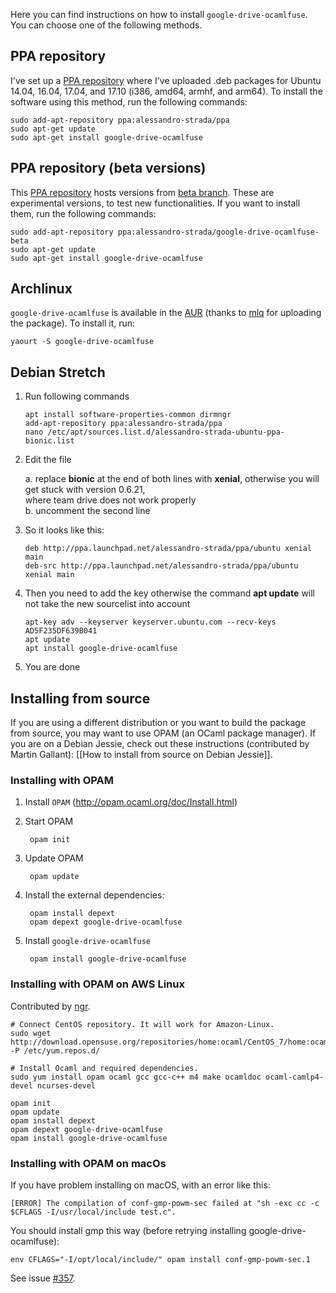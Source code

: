 Here you can find instructions on how to install `google-drive-ocamlfuse`. You can choose one of the following methods.

## PPA repository

I've set up a [PPA repository](https://launchpad.net/~alessandro-strada/+archive/ppa) where I've uploaded  .deb packages for Ubuntu 14.04, 16.04, 17.04, and 17.10 (i386, amd64, armhf, and arm64). To install the software using this method, run the following commands:

    sudo add-apt-repository ppa:alessandro-strada/ppa
    sudo apt-get update
    sudo apt-get install google-drive-ocamlfuse

## PPA repository (beta versions)

This [PPA repository](https://launchpad.net/~alessandro-strada/+archive/ubuntu/google-drive-ocamlfuse-beta) hosts versions from [beta branch](https://github.com/astrada/google-drive-ocamlfuse/tree/beta). These are experimental versions, to test new functionalities. If you want to install them, run the following commands:

    sudo add-apt-repository ppa:alessandro-strada/google-drive-ocamlfuse-beta
    sudo apt-get update
    sudo apt-get install google-drive-ocamlfuse

## Archlinux

`google-drive-ocamlfuse` is available in the [AUR](https://aur.archlinux.org/packages/google-drive-ocamlfuse/) (thanks to [mlq](http://pwmt.org/) for uploading the package). To install it, run:

    yaourt -S google-drive-ocamlfuse

## Debian Stretch

1. Run following commands

    `apt install software-properties-common dirmngr`  
    `add-apt-repository ppa:alessandro-strada/ppa`  
    `nano /etc/apt/sources.list.d/alessandro-strada-ubuntu-ppa-bionic.list`  

2. Edit the file

    a. replace **bionic** at the end of both lines with **xenial**, otherwise you will get stuck with version 0.6.21,  
    where team drive does not work properly  
    b. uncomment the second line  

3. So it looks like this:

    `deb http://ppa.launchpad.net/alessandro-strada/ppa/ubuntu xenial main`  
    `deb-src http://ppa.launchpad.net/alessandro-strada/ppa/ubuntu xenial main`  

4. Then you need to add the key otherwise the command **apt update** will not take the new sourcelist into account

    `apt-key adv --keyserver keyserver.ubuntu.com --recv-keys AD5F235DF639B041`  
    `apt update`  
    `apt install google-drive-ocamlfuse`  

5. You are done

## Installing from source

If you are using a different distribution or you want to build the package from source, you may want to use OPAM (an OCaml package manager). If you are on a Debian Jessie, check out these instructions (contributed by Martin Gallant): [[How to install from source on Debian Jessie]].

### Installing with OPAM

1. Install `OPAM` (http://opam.ocaml.org/doc/Install.html)

1. Start OPAM

        opam init

1. Update OPAM

        opam update

1. Install the external dependencies:

        opam install depext
        opam depext google-drive-ocamlfuse

1. Install `google-drive-ocamlfuse`

        opam install google-drive-ocamlfuse

### Installing with OPAM on AWS Linux

Contributed by [ngr](https://github.com/ngr).

    # Connect CentOS repository. It will work for Amazon-Linux.
    sudo wget http://download.opensuse.org/repositories/home:ocaml/CentOS_7/home:ocaml.repo -P /etc/yum.repos.d/

    # Install Ocaml and required dependencies.
    sudo yum install opam ocaml gcc gcc-c++ m4 make ocamldoc ocaml-camlp4-devel ncurses-devel

    opam init
    opam update
    opam install depext
    opam depext google-drive-ocamlfuse
    opam install google-drive-ocamlfuse

### Installing with OPAM on macOs

If you have problem installing on macOS, with an error like this:

    [ERROR] The compilation of conf-gmp-powm-sec failed at "sh -exc cc -c $CFLAGS -I/usr/local/include test.c".

You should install gmp this way (before retrying installing google-drive-ocamlfuse):

    env CFLAGS="-I/opt/local/include/" opam install conf-gmp-powm-sec.1

See issue [#357](https://github.com/astrada/google-drive-ocamlfuse/issues/357).